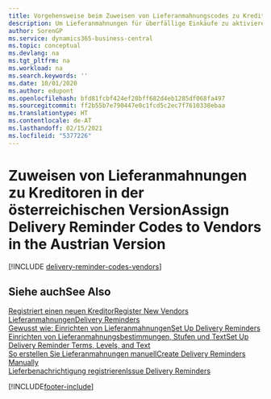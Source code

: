 ```yaml
---
title: Vorgehensweise beim Zuweisen von Lieferanmahnungscodes zu Kreditoren [AT]
description: Um Lieferanmahnungen für überfällige Einkäufe zu aktivieren, müssen Sie Kreditoren Lieferanmahnungsbedingungen in der österreichischen Version zuweisen.
author: SorenGP
ms.service: dynamics365-business-central
ms.topic: conceptual
ms.devlang: na
ms.tgt_pltfrm: na
ms.workload: na
ms.search.keywords: ''
ms.date: 10/01/2020
ms.author: edupont
ms.openlocfilehash: bfd81fcbf424ef28bff682d4eb1285df068fa497
ms.sourcegitcommit: ff2b55b7e790447e0c1fcd5c2ec7f7610338ebaa
ms.translationtype: HT
ms.contentlocale: de-AT
ms.lasthandoff: 02/15/2021
ms.locfileid: "5377226"
---
```

# <a name="assign-delivery-reminder-codes-to-vendors-in-the-austrian-version"></a><span data-ttu-id="26e0a-103">Zuweisen von Lieferanmahnungen zu Kreditoren in der österreichischen Version</span><span class="sxs-lookup"><span data-stu-id="26e0a-103">Assign Delivery Reminder Codes to Vendors in the Austrian Version</span></span>

[!INCLUDE [delivery-reminder-codes-vendors](../includes/ATCHDE/delivery-reminder-codes-vendors.md)]

## <a name="see-also"></a><span data-ttu-id="26e0a-104">Siehe auch</span><span class="sxs-lookup"><span data-stu-id="26e0a-104">See Also</span></span>

[<span data-ttu-id="26e0a-105">Registriert einen neuen Kreditor</span><span class="sxs-lookup"><span data-stu-id="26e0a-105">Register New Vendors</span></span>](../../purchasing-how-register-new-vendors.md)  
[<span data-ttu-id="26e0a-106">Lieferanmahnungen</span><span class="sxs-lookup"><span data-stu-id="26e0a-106">Delivery Reminders</span></span>](delivery-reminders.md)  
[<span data-ttu-id="26e0a-107">Gewusst wie: Einrichten von Lieferanmahnungen</span><span class="sxs-lookup"><span data-stu-id="26e0a-107">Set Up Delivery Reminders</span></span>](how-to-set-up-delivery-reminders.md)  
[<span data-ttu-id="26e0a-108">Einrichten von Lieferanmahnungsbestimmungen, Stufen und Text</span><span class="sxs-lookup"><span data-stu-id="26e0a-108">Set Up Delivery Reminder Terms, Levels, and Text</span></span>](how-to-set-up-delivery-reminder-terms-levels-and-text.md)  
[<span data-ttu-id="26e0a-109">So erstellen Sie Lieferanmahnungen manuell</span><span class="sxs-lookup"><span data-stu-id="26e0a-109">Create Delivery Reminders Manually</span></span>](how-to-create-delivery-reminders-manually.md)  
[<span data-ttu-id="26e0a-110">Lieferbenachrichtigung registrieren</span><span class="sxs-lookup"><span data-stu-id="26e0a-110">Issue Delivery Reminders</span></span>](how-to-issue-delivery-reminders.md)  


[!INCLUDE[footer-include](../../includes/footer-banner.md)]
